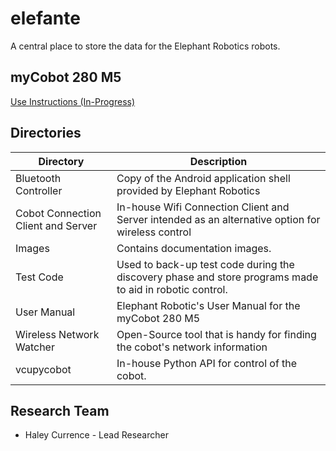 # elefante
A central place to store the data for the Elephant Robotics robots.

## myCobot 280 M5

[Use Instructions (In-Progress)](https://github.com/vcuse/elefante/blob/main/Cobot_SetUp_and_Dev_Doc.md)

## Directories

| Directory | Description |
| --- | --- |
| Bluetooth Controller | Copy of the Android application shell provided by Elephant Robotics |
| Cobot Connection Client and Server | In-house Wifi Connection Client and Server intended as an alternative option for wireless control | 
| Images | Contains documentation images. |
| Test Code | Used to back-up test code during the discovery phase and store programs made to aid in robotic control. | 
| User Manual | Elephant Robotic's User Manual for the myCobot 280 M5 |
| Wireless Network Watcher | Open-Source tool that is handy for finding the cobot's network information | 
| vcupycobot | In-house Python API for control of the cobot. | 

## Research Team

- Haley Currence - Lead Researcher
